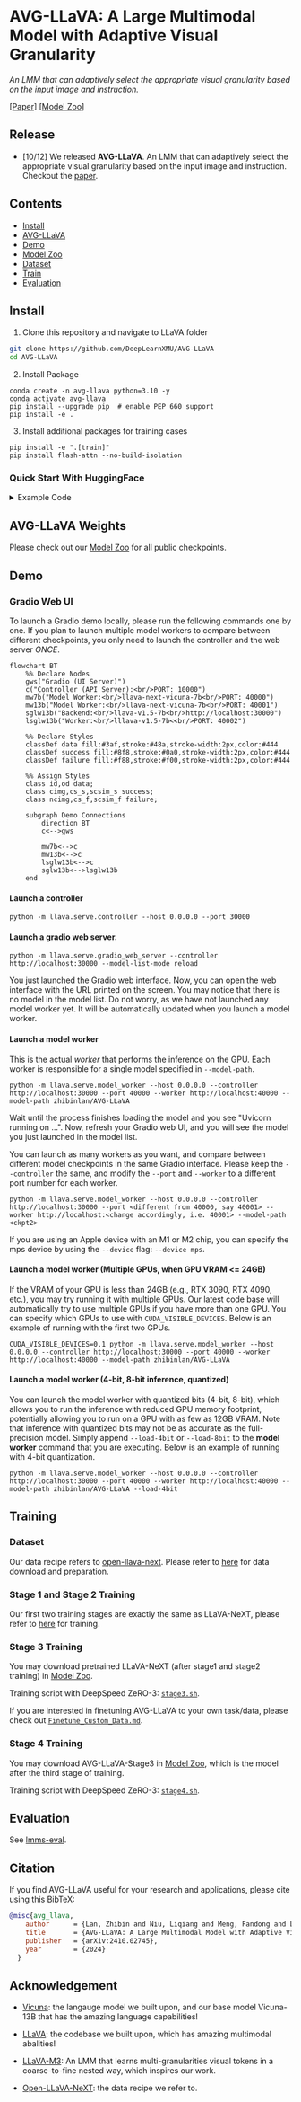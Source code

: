 # AVG-LLaVA: A Large Multimodal Model with Adaptive Visual Granularity

*An LMM that can adaptively select the appropriate visual granularity based on the input image and instruction.*

[[Paper](https://arxiv.org/abs/2410.02745)] [[Model Zoo](https://github.com/DeepLearnXMU/AVG-LLaVA/blob/master/docs/MODEL_ZOO.md)]




## Release
- [10/12] We released **AVG-LLaVA**. An LMM that can adaptively select the appropriate visual granularity based on the input image and instruction. Checkout the [paper](https://arxiv.org/abs/2410.02745).


## Contents
- [Install](#install)
- [AVG-LLaVA](#AVG-LLaVA)
- [Demo](#Demo)
- [Model Zoo](https://github.com/DeepLearnXMU/AVG-LLaVA/blob/master/docs/MODEL_ZOO.md)
- [Dataset](https://github.com/DeepLearnXMU/AVG-LLaVA/blob/master/docs/Data.md)
- [Train](#train)
- [Evaluation](#evaluation)

## Install

1. Clone this repository and navigate to LLaVA folder
```bash
git clone https://github.com/DeepLearnXMU/AVG-LLaVA
cd AVG-LLaVA
```

2. Install Package
```Shell
conda create -n avg-llava python=3.10 -y
conda activate avg-llava
pip install --upgrade pip  # enable PEP 660 support
pip install -e .
```

3. Install additional packages for training cases
```
pip install -e ".[train]"
pip install flash-attn --no-build-isolation
```

### Quick Start With HuggingFace

<details>
<summary>Example Code</summary>

```Python
from llava.model.builder import load_pretrained_model
from llava.mm_utils import get_model_name_from_path
from llava.eval.run_llava import eval_model

model_path = "zhibinlan/AVG-LLaVA"

tokenizer, model, image_processor, context_len = load_pretrained_model(
    model_path=model_path,
    model_base=None,
    model_name=get_model_name_from_path(model_path)
)
```

Check out the details wth the `load_pretrained_model` function in `llava/model/builder.py`.

You can also use the `eval_model` function in `llava/eval/run_llava.py` to get the output easily. By doing so, you can use this code on Colab directly after downloading this repository.

``` python
model_path = "zhibinlan/AVG-LLaVA"
prompt = "What are the things I should be cautious about when I visit here?"
image_file = "https://llava-vl.github.io/static/images/view.jpg"

args = type('Args', (), {
    "model_path": model_path,
    "model_base": None,
    "model_name": get_model_name_from_path(model_path),
    "query": prompt,
    "conv_mode": None,
    "image_file": image_file,
    "sep": ",",
    "temperature": 0,
    "top_p": None,
    "num_beams": 1,
    "max_new_tokens": 512,
})()

eval_model(args)
```
</details>

## AVG-LLaVA Weights
Please check out our [Model Zoo](https://github.com/DeepLearnXMU/AVG-LLaVA/blob/master/docs/MODEL_ZOO.md) for all public checkpoints.

## Demo

### Gradio Web UI

To launch a Gradio demo locally, please run the following commands one by one. If you plan to launch multiple model workers to compare between different checkpoints, you only need to launch the controller and the web server *ONCE*.

```mermaid
flowchart BT
    %% Declare Nodes
    gws("Gradio (UI Server)")
    c("Controller (API Server):<br/>PORT: 10000")
    mw7b("Model Worker:<br/>llava-next-vicuna-7b<br/>PORT: 40000")
    mw13b("Model Worker:<br/>llava-next-vicuna-7b<br/>PORT: 40001")
    sglw13b("Backend:<br/>llava-v1.5-7b<br/>http://localhost:30000")
    lsglw13b("Worker:<br/>lllava-v1.5-7b<<br/>PORT: 40002")

    %% Declare Styles
    classDef data fill:#3af,stroke:#48a,stroke-width:2px,color:#444
    classDef success fill:#8f8,stroke:#0a0,stroke-width:2px,color:#444
    classDef failure fill:#f88,stroke:#f00,stroke-width:2px,color:#444

    %% Assign Styles
    class id,od data;
    class cimg,cs_s,scsim_s success;
    class ncimg,cs_f,scsim_f failure;

    subgraph Demo Connections
        direction BT
        c<-->gws
        
        mw7b<-->c
        mw13b<-->c
        lsglw13b<-->c
        sglw13b<-->lsglw13b
    end
```

#### Launch a controller
```Shell
python -m llava.serve.controller --host 0.0.0.0 --port 30000
```

#### Launch a gradio web server.
```Shell
python -m llava.serve.gradio_web_server --controller http://localhost:30000 --model-list-mode reload
```
You just launched the Gradio web interface. Now, you can open the web interface with the URL printed on the screen. You may notice that there is no model in the model list. Do not worry, as we have not launched any model worker yet. It will be automatically updated when you launch a model worker.

#### Launch a model worker

This is the actual *worker* that performs the inference on the GPU.  Each worker is responsible for a single model specified in `--model-path`.

```Shell
python -m llava.serve.model_worker --host 0.0.0.0 --controller http://localhost:30000 --port 40000 --worker http://localhost:40000 --model-path zhibinlan/AVG-LLaVA
```
Wait until the process finishes loading the model and you see "Uvicorn running on ...".  Now, refresh your Gradio web UI, and you will see the model you just launched in the model list.

You can launch as many workers as you want, and compare between different model checkpoints in the same Gradio interface. Please keep the `--controller` the same, and modify the `--port` and `--worker` to a different port number for each worker.
```Shell
python -m llava.serve.model_worker --host 0.0.0.0 --controller http://localhost:30000 --port <different from 40000, say 40001> --worker http://localhost:<change accordingly, i.e. 40001> --model-path <ckpt2>
```

If you are using an Apple device with an M1 or M2 chip, you can specify the mps device by using the `--device` flag: `--device mps`.

#### Launch a model worker (Multiple GPUs, when GPU VRAM <= 24GB)

If the VRAM of your GPU is less than 24GB (e.g., RTX 3090, RTX 4090, etc.), you may try running it with multiple GPUs. Our latest code base will automatically try to use multiple GPUs if you have more than one GPU. You can specify which GPUs to use with `CUDA_VISIBLE_DEVICES`. Below is an example of running with the first two GPUs.

```Shell
CUDA_VISIBLE_DEVICES=0,1 python -m llava.serve.model_worker --host 0.0.0.0 --controller http://localhost:30000 --port 40000 --worker http://localhost:40000 --model-path zhibinlan/AVG-LLaVA
```

#### Launch a model worker (4-bit, 8-bit inference, quantized)

You can launch the model worker with quantized bits (4-bit, 8-bit), which allows you to run the inference with reduced GPU memory footprint, potentially allowing you to run on a GPU with as few as 12GB VRAM. Note that inference with quantized bits may not be as accurate as the full-precision model. Simply append `--load-4bit` or `--load-8bit` to the **model worker** command that you are executing. Below is an example of running with 4-bit quantization.

```Shell
python -m llava.serve.model_worker --host 0.0.0.0 --controller http://localhost:30000 --port 40000 --worker http://localhost:40000 --model-path zhibinlan/AVG-LLaVA --load-4bit
```

## Training

### Dataset
Our data recipe refers to [open-llava-next](https://github.com/xiaoachen98/Open-LLaVA-NeXT). Please refer to [here](https://github.com/xiaoachen98/Open-LLaVA-NeXT/blob/master/docs/Data.md) for data download and preparation.

### Stage 1 and Stage 2 Training
Our first two training stages are exactly the same as LLaVA-NeXT, please refer to [here](https://github.com/haotian-liu/LLaVA) for training.

### Stage 3 Training

You may download pretrained LLaVA-NeXT (after stage1 and stage2 training) in [Model Zoo](https://huggingface.co/Lin-Chen/open-llava-next-vicuna-7b).

Training script with DeepSpeed ZeRO-3: [`stage3.sh`](https://github.com/DeepLearnXMU/AVG-LLaVA/blob/master/scripts/avg_llava/stage3.sh).


If you are interested in finetuning AVG-LLaVA to your own task/data, please check out [`Finetune_Custom_Data.md`](https://github.com/DeepLearnXMU/AVG-LLaVA/blob/master/docs/Finetune_Custom_Data.md).

### Stage 4 Training

You may download AVG-LLaVA-Stage3 in [Model Zoo](https://huggingface.co/zhibinlan/AVG-LLaVA-Stage3), which is the model after the third stage of training.

Training script with DeepSpeed ZeRO-3: [`stage4.sh`](https://github.com/DeepLearnXMU/AVG-LLaVA/blob/master/scripts/avg_llava/stage4.sh).

## Evaluation

See [lmms-eval](https://github.com/DeepLearnXMU/AVG-LLaVA/blob/master/lmms-eval).


## Citation

If you find AVG-LLaVA useful for your research and applications, please cite using this BibTeX:
```bibtex
@misc{avg_llava,
    author      = {Lan, Zhibin and Niu, Liqiang and Meng, Fandong and Li, Wenbo and Zhou, Jie and Su, Jinsong},
    title       = {AVG-LLaVA: A Large Multimodal Model with Adaptive Visual Granularity},
    publisher   = {arXiv:2410.02745},
    year        = {2024}
  }
```


## Acknowledgement

- [Vicuna](https://github.com/lm-sys/FastChat): the langauge model we built upon, and our base model Vicuna-13B that has the amazing language capabilities!

- [LLaVA](https://llava-vl.github.io/): the codebase we built upon, which has amazing multimodal abalities! 

- [LLaVA-M3](https://github.com/mu-cai/matryoshka-mm): An LMM that learns multi-granularities visual tokens in a coarse-to-fine nested way, which inspires our work.

- [Open-LLaVA-NeXT](https://github.com/xiaoachen98/Open-LLaVA-NeXT): the data recipe we refer to.

